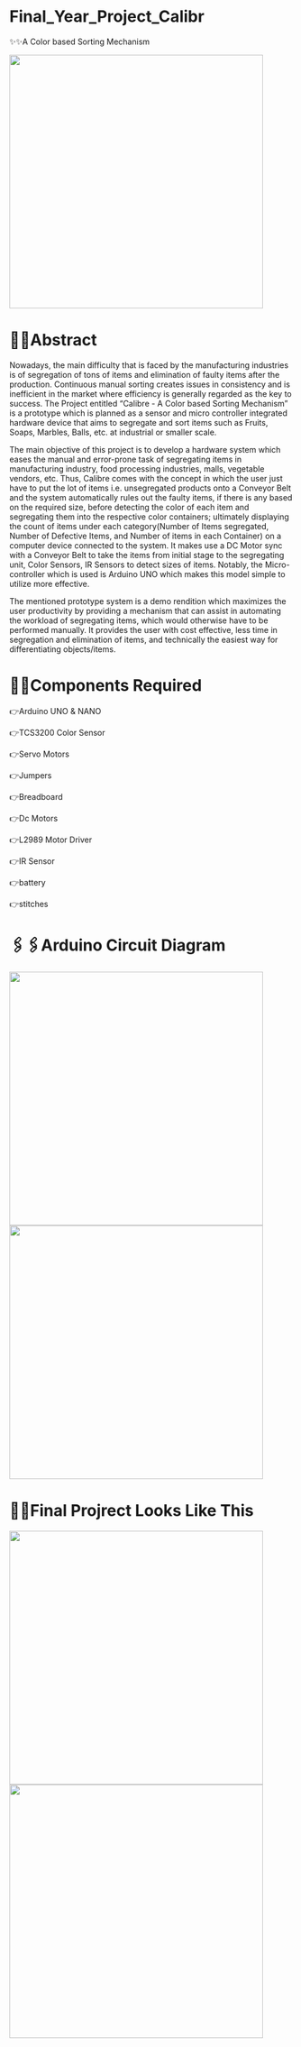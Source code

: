 # Final_Year_Project_Calibr
✨✨A Color based Sorting Mechanism

<img src="https://github.com/itrajan7/Final_Year_Project_Calibre/blob/master/sample.gif" width="450" >

# 🤔🤔Abstract 
Nowadays, the main difficulty that is faced by the manufacturing industries is of segregation of tons of items and elimination of faulty items after the production. Continuous manual sorting creates issues in consistency and is inefficient in the market where efficiency is generally regarded as the key to success. The Project entitled “Calibre - A Color based Sorting Mechanism” is a prototype which is planned as a sensor and micro controller integrated hardware device that aims to segregate and sort items such as Fruits, Soaps, Marbles, Balls, etc. at industrial or smaller scale. 

The main objective of this project is to develop a hardware system which eases the manual and error-prone task of segregating items in manufacturing industry, food processing industries, malls, vegetable vendors, etc. Thus, Calibre comes with the concept in which the user just have to put the lot of items i.e. unsegregated products onto a Conveyor Belt and the system automatically rules out the faulty items, if there is any based on the required size, before detecting the color of each item and segregating them into the respective color containers; ultimately displaying the count of items under each category(Number of Items segregated, Number of Defective Items, and Number of items in each Container) on a computer device connected to the system. It makes use a DC Motor sync with a Conveyor Belt to take the items from initial stage to the segregating unit, Color Sensors, IR Sensors to detect sizes of items. Notably, the Micro-controller which is used is Arduino UNO which makes this model simple to utilize more effective. 

The mentioned prototype system is a demo rendition which maximizes the user productivity by providing a mechanism that can assist in automating the workload of segregating items, which would otherwise have to be performed manually. It provides the user with cost effective, less time in segregation and elimination of items, and technically the easiest way for differentiating objects/items.

# 📃📃Components Required
👉Arduino UNO & NANO

👉TCS3200 Color Sensor

👉Servo Motors

👉Jumpers

👉Breadboard

👉Dc Motors

👉L2989 Motor Driver

👉IR Sensor

👉battery

👉stitches 

# 🖇🖇Arduino Circuit Diagram

<p align="left">
<img src="https://github.com/itrajan7/Final_Year_Project_Calibre/blob/master/Color%20sensor%20circuit%20digram.png" width="450" > 
  <img src="https://github.com/itrajan7/Final_Year_Project_Calibre/blob/master/Convery%20belt%20circuit%20diagram.png" width="450" >

</p>

# 🔎🔎Final Projrect Looks Like This
<p align="left">
<img src="https://github.com/itrajan7/Final_Year_Project_Calibre/blob/master/WhatsApp%20Image%202021-04-08%20at%209.38.44%20PM%20(2).jpeg" width="450" > 
<img src="https://github.com/itrajan7/Final_Year_Project_Calibre/blob/master/WhatsApp%20Image%202021-04-08%20at%209.01.41%20PM.jpeg" width="450" >
  </p>
